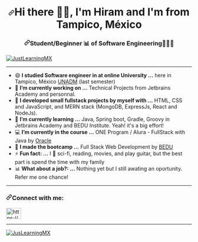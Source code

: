 <h1 align="center"><a id="user-content-hi--im-leah" class="anchor" aria-hidden="true" href="#hi--im-leah"><svg class="octicon octicon-link" viewBox="0 0 16 16" version="1.1" width="16" height="16" aria-hidden="true"><path fill-rule="evenodd" d="M7.775 3.275a.75.75 0 001.06 1.06l1.25-1.25a2 2 0 112.83 2.83l-2.5 2.5a2 2 0 01-2.83 0 .75.75 0 00-1.06 1.06 3.5 3.5 0 004.95 0l2.5-2.5a3.5 3.5 0 00-4.95-4.95l-1.25 1.25zm-4.69 9.64a2 2 0 010-2.83l2.5-2.5a2 2 0 012.83 0 .75.75 0 001.06-1.06 3.5 3.5 0 00-4.95 0l-2.5 2.5a3.5 3.5 0 004.95 4.95l1.25-1.25a.75.75 0 00-1.06-1.06l-1.25 1.25a2 2 0 01-2.83 0z"></path></svg></a>Hi there 👋🏻, I'm Hiram and I'm from Tampico, México</h1>

<h3 align="center"><a id="user-content-data-analystscientist--by-way-of-software-engineering" class="anchor" aria-hidden="true" href="#data-analystscientist--by-way-of-software-engineering"><svg class="octicon octicon-link" viewBox="0 0 16 16" version="1.1" width="16" height="16" aria-hidden="true"><path fill-rule="evenodd" d="M7.775 3.275a.75.75 0 001.06 1.06l1.25-1.25a2 2 0 112.83 2.83l-2.5 2.5a2 2 0 01-2.83 0 .75.75 0 00-1.06 1.06 3.5 3.5 0 004.95 0l2.5-2.5a3.5 3.5 0 00-4.95-4.95l-1.25 1.25zm-4.69 9.64a2 2 0 010-2.83l2.5-2.5a2 2 0 012.83 0 .75.75 0 001.06-1.06 3.5 3.5 0 00-4.95 0l-2.5 2.5a3.5 3.5 0 004.95 4.95l1.25-1.25a.75.75 0 00-1.06-1.06l-1.25 1.25a2 2 0 01-2.83 0z"></path></svg></a>Student/Beginner <g-emoji class="g-emoji" alias="bar_chart" fallback-src="https://github.githubassets.com/images/icons/emoji/unicode/1f4ca.png">📊</g-emoji> of Software Engineering💂🏼&zwj;💻</h3>

<p align="left"> <a target="_blank" rel="noopener noreferrer" href="https://komarev.com/ghpvc/?username=JustLearningMX&amp;label=Profile%20views&amp;color=0e75b6&amp;style=flat"><img src="https://komarev.com/ghpvc/?username=JustLearningMX&amp;label=Profile%20views&amp;color=0e75b6&amp;style=flat" alt="JustLearningMX" data-canonical-src="https://komarev.com/ghpvc/?username=JustLearningMX&amp;label=Profile%20views&amp;color=0e75b6&amp;style=flat" style="max-width:100%;"></a> </p>
<hr>

- 😄 <b>I studied Software engineer in at online University ...</b> here in Tampico, México <a href="https://www.unadmexico.mx/licenciaturatsu/ofertaeducativa/division-de-ciencias-exactas-ingenieria-y-tecnologia/desarrollo-de-software">UNADM</a> (last semester)
- 🔭 <b>I’m currently working on ...</b> Technical Projects from Jetbrains Academy and personnal.
- 💖 <b>I developed small fullstack projects by myself with ...</b> HTML, CSS and JavaScript, and MERN stack (MongoDB, ExpressJs, React and NodeJs).
- 🌱 <b>I’m currently learning ...</b> Java, Spring boot, Gradle, Groovy in Jetbrains Academy and BEDU Institute. Yeah! it's a big effort!
- 💻 <b>I’m currently in the course ...</b> ONE Program / Alura - FullStack with Java by <a href="https://www.oracle.com/mx/education/oracle-next-education/">Oracle</a>
- 💂 <b>I made the bootcamp ...</b> Full Stack Web Development by <a href="https://bedu.org/cursos/fullstack-javascript/">BEDU</a>
- ⚡ <b>Fun fact: ...</b> I 💖 sci-fi, reading, movies, and play guitar, but the best part is spend the time with my family
- 📊 <b>What about a job?: ...</b> Nothing yet but I still awating an oportunity. Refer me one chance!

<hr>

<h3 align="left"><a id="user-content-connect-with-me" class="anchor" aria-hidden="true" href="#connect-with-me"><svg class="octicon octicon-link" viewBox="0 0 16 16" version="1.1" width="16" height="16" aria-hidden="true"><path fill-rule="evenodd" d="M7.775 3.275a.75.75 0 001.06 1.06l1.25-1.25a2 2 0 112.83 2.83l-2.5 2.5a2 2 0 01-2.83 0 .75.75 0 00-1.06 1.06 3.5 3.5 0 004.95 0l2.5-2.5a3.5 3.5 0 00-4.95-4.95l-1.25 1.25zm-4.69 9.64a2 2 0 010-2.83l2.5-2.5a2 2 0 012.83 0 .75.75 0 001.06-1.06 3.5 3.5 0 00-4.95 0l-2.5 2.5a3.5 3.5 0 004.95 4.95l1.25-1.25a.75.75 0 00-1.06-1.06l-1.25 1.25a2 2 0 01-2.83 0z"></path></svg></a>Connect with me:</h3>

<a href="https://www.linkedin.com/in/hiram-chavez-24126831/" rel="nofollow"><img align="center" src="https://camo.githubusercontent.com/28bbd2596707954793abeff9eb24d343c1c78b7bf184b90294b4b190c6097a65/68747470733a2f2f63646e2e6a7364656c6976722e6e65742f6e706d2f73696d706c652d69636f6e7340332e302e312f69636f6e732f6c696e6b6564696e2e737667" alt="https://www.linkedin.com/in/hiram-chavez-24126831/" height="30" width="40" data-canonical-src="https://cdn.jsdelivr.net/npm/simple-icons@3.0.1/icons/linkedin.svg" style="max-width:100%;"></a>

<hr>

<p><a href="https://github-readme-stats.vercel.app/api/top-langs?username=JustLearningMX&amp;show_icons=true&amp;locale=en&amp;layout=compact" rel="noopener noreferrer" target="_blank"><img align="center" src="https://github-readme-stats.vercel.app/api/top-langs?username=JustLearningMX&amp;show_icons=true&amp;locale=en&amp;layout=compact" alt="JusLearningMX" data-canonical-src="https://github-readme-stats.vercel.app/api/top-langs?username=JustLearningMX&amp;show_icons=true&amp;locale=en&amp;layout=compact" style="max-width:100%;"></a></p>
